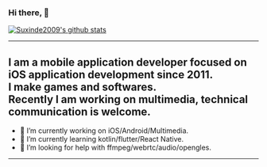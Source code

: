 
### Hi there, 👋

[![Suxinde2009's github stats](https://github-readme-stats.vercel.app/api?username=suxinde2009&theme=radical&show_icons=true&include_all_commits=true&count_private=true)](https://github.com/anuraghazra/github-readme-stats)

---
I am a mobile application developer focused on iOS application development since 2011. <br/>
I make games and softwares. <br/>
Recently I am working on multimedia, technical communication is welcome. <br/>
---

- 🔭 I’m currently working on iOS/Android/Multimedia.
- 🌱 I’m currently learning kotlin/flutter/React Native.
- 🤔 I’m looking for help with ffmpeg/webrtc/audio/opengles.

---


